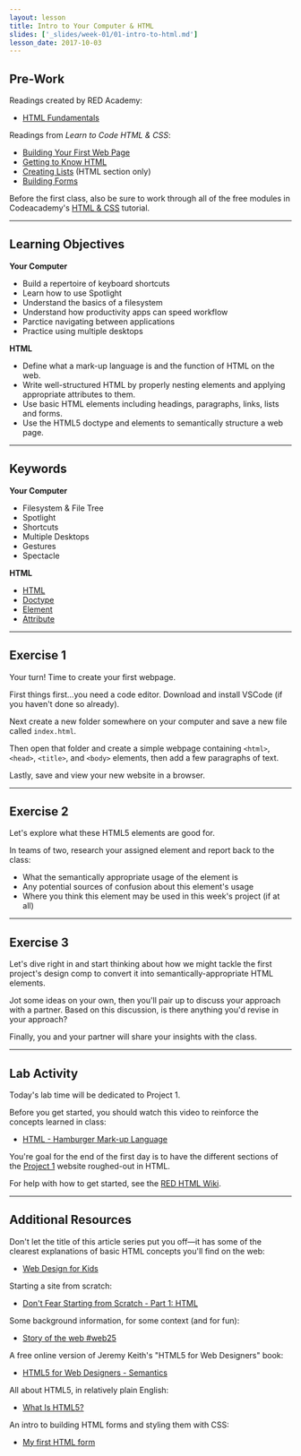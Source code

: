 ```yaml
---
layout: lesson
title: Intro to Your Computer & HTML
slides: ['_slides/week-01/01-intro-to-html.md']
lesson_date: 2017-10-03
---
```


## Pre-Work

Readings created by RED Academy:

- [HTML Fundamentals](https://redacademy.github.io/html-fundamentals/)

Readings from *Learn to Code HTML & CSS*:

- [Building Your First Web Page](http://learn.shayhowe.com/html-css/building-your-first-web-page/)
- [Getting to Know HTML](http://learn.shayhowe.com/html-css/getting-to-know-html/)
- [Creating Lists](http://learn.shayhowe.com/html-css/creating-lists/) (HTML section only)
- [Building Forms](http://learn.shayhowe.com/html-css/building-forms/)

Before the first class, also be sure to work through all of the free modules in Codeacademy's [HTML & CSS](https://www.codecademy.com/learn/web) tutorial.

---

## Learning Objectives

__Your Computer__

- Build a repertoire of keyboard shortcuts
- Learn how to use Spotlight
- Understand the basics of a filesystem
- Understand how productivity apps can speed workflow
- Parctice navigating between applications
- Practice using multiple desktops

__HTML__

- Define what a mark-up language is and the function of HTML on the web.
- Write well-structured HTML by properly nesting elements and applying appropriate attributes to them.
- Use basic HTML elements including headings, paragraphs, links, lists and forms.
- Use the HTML5 doctype and elements to semantically structure a web page.

---

## Keywords

__Your Computer__

- Filesystem & File Tree
- Spotlight
- Shortcuts
- Multiple Desktops
- Gestures
- Spectacle

__HTML__

- [HTML](https://developer.mozilla.org/en-US/docs/Web/HTML)
- [Doctype](http://www.sitepoint.com/web-foundations/doctypes/)
- [Element](https://developer.mozilla.org/en/docs/Web/HTML/Element)
- [Attribute](https://developer.mozilla.org/en-US/docs/Web/CSS/Attribute_selectors)

---

## Exercise 1

Your turn! Time to create your first webpage.

First things first...you need a code editor. Download and install VSCode (if you haven't done so already).

Next create a new folder somewhere on your computer and save a new file called `index.html`.

Then open that folder and create a simple webpage containing `<html>`, `<head>`, `<title>`, and `<body>` elements, then add a few paragraphs of text.

Lastly, save and view your new website in a browser.

---

## Exercise 2

Let's explore what these HTML5 elements are good for.

In teams of two, research your assigned element and report back to the class:

- What the semantically appropriate usage of the element is
- Any potential sources of confusion about this element's usage
- Where you think this element may be used in this week's project (if at all)

---

## Exercise 3

Let's dive right in and start thinking about how we might tackle the first project's design comp to convert it into semantically-appropriate HTML elements.

Jot some ideas on your own, then you'll pair up to discuss your approach with a partner. Based on this discussion, is there anything you'd revise in your approach?

Finally, you and your partner will share your insights with the class.

---

## Lab Activity

Today's lab time will be dedicated to Project 1.

Before you get started, you should watch this video to reinforce the concepts learned in class:

- [HTML - Hamburger Mark-up Language](http://www.dontfeartheinternet.com/02-html/)

You're goal for the end of the first day is to have the different sections of the [Project 1](../../project/project-1-aloha-homepage/) website roughed-out in HTML.

For help with how to get started, see the [RED HTML Wiki](https://redacademy.github.io/html-fundamentals/#setting-up-a-project).

---

## Additional Resources

Don't let the title of this article series put you off&mdash;it has some of the clearest explanations of basic HTML concepts you'll find on the web:

- [Web Design for Kids](http://webdesign.tutsplus.com/series/web-design-for-kids--cms-823)

Starting a site from scratch:

- [Don't Fear Starting from Scratch - Part 1: HTML](http://www.dontfeartheinternet.com/04-from-scratch/)

Some background information, for some context (and for fun):

- [Story of the web #web25](http://www.storyoftheweb.org.uk/)

A free online version of Jeremy Keith's "HTML5 for Web Designers" book:

- [HTML5 for Web Designers - Semantics](http://html5forwebdesigners.com/semantics/)

All about HTML5, in relatively plain English:

- [What Is HTML5?](https://code.tutsplus.com/tutorials/what-is-html5--cms-25803)

An intro to building HTML forms and styling them with CSS:

- [My first HTML form](https://developer.mozilla.org/en-US/docs/Web/Guide/HTML/Forms/My_first_HTML_form)